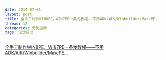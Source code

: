 ```yaml
---
date: 2014-07-01
layout: post
title: 全手工制作WIN8PE，WIN7PE一条龙教程——不用ADK/AIK/Winbuilder/MakePE...
thread: 12
categories: 无忧启动
tags: 无忧启动
---
```



[全手工制作WIN8PE，WIN7PE一条龙教程——不用ADK/AIK/Winbuilder/MakePE...](http://bbs.wuyou.net/forum.php?mod=viewthread&tid=273524&extra=page%3D1)














  

